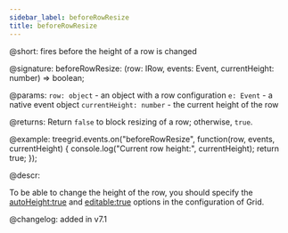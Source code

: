 ```yaml
---
sidebar_label: beforeRowResize
title: beforeRowResize
---   
```


@short: fires before the height of a row is changed

@signature: beforeRowResize: (row: IRow, events: Event, currentHeight: number) => boolean;

@params:
`row: object` - an object with a row configuration
`e: Event` - a native event object
`currentHeight: number` - the current height of the row

@returns:
Return `false` to block resizing of a row; otherwise, `true`.

@example:
treegrid.events.on("beforeRowResize", function(row, events, currentHeight) {
    console.log("Current row height:", currentHeight);
    return true;
});

@descr:

To be able to change the height of the row, you should specify the [autoHeight:true](treegrid/api/treegrid_autoheight_config.md) and [editable:true](treegrid/api/treegrid_editable_config.md) options in the configuration of Grid. 

@changelog: added in v7.1
